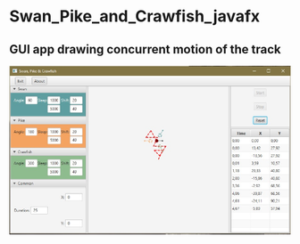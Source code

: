 # Swan_Pike_and_Crawfish_javafx
## GUI app drawing concurrent motion of the track
![Interface screenshot](https://github.com/klyukinv/Swan_Pike_and_Crawfish_javafx/blob/master/img/SPC_gui.jpg)
